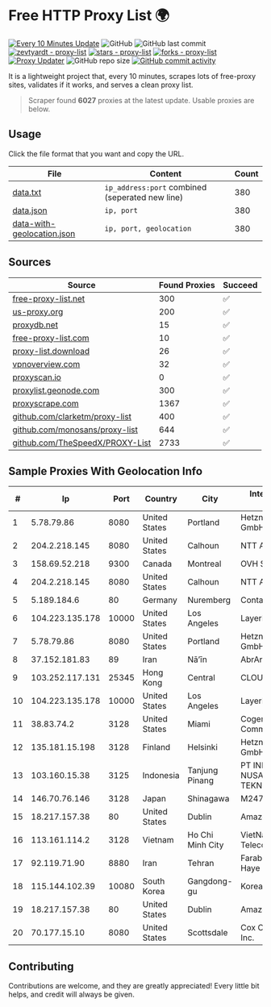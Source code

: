 
# Free HTTP Proxy List 🌍

[![Every 10 Minutes Update](https://github.com/mertguvencli/http-proxy-list/actions/workflows/main.yml/badge.svg?branch=main)](https://github.com/mertguvencli/http-proxy-list/actions/workflows/main.yml)
![GitHub](https://img.shields.io/github/license/mertguvencli/http-proxy-list)
![GitHub last commit](https://img.shields.io/github/last-commit/mertguvencli/http-proxy-list)
[![zevtyardt - proxy-list](https://img.shields.io/static/v1?label=zevtyardt&message=proxy-list&color=blue&logo=github)](https://github.com/zevtyardt/proxy-list "Go to GitHub repo")
[![stars - proxy-list](https://img.shields.io/github/stars/zevtyardt/proxy-list?style=social)](https://github.com/zevtyardt/proxy-list)
[![forks - proxy-list](https://img.shields.io/github/forks/zevtyardt/proxy-list?style=social)](https://github.com/zevtyardt/proxy-list)
[![Proxy Updater](https://github.com/zevtyardt/proxy-list/workflows/Proxy%20Updater/badge.svg)](https://github.com/zevtyardt/proxy-list/actions?query=workflow:"Proxy+Updater")
![GitHub repo size](https://img.shields.io/github/repo-size/zevtyardt/proxy-list)
[![GitHub commit activity](https://img.shields.io/github/commit-activity/m/zevtyardt/proxy-list?logo=commits)](https://github.com/zevtyardt/proxy-list/commits/main)

It is a lightweight project that, every 10 minutes, scrapes lots of free-proxy sites, validates if it works, and serves a clean proxy list.

> Scraper found **6027** proxies at the latest update. Usable proxies are below.

## Usage

Click the file format that you want and copy the URL.

|File|Content|Count|
|----|-------|-----|
|[data.txt](https://raw.githubusercontent.com/mertguvencli/http-proxy-list/main/proxy-list/data.txt)|`ip_address:port` combined (seperated new line)|380|
|[data.json](https://raw.githubusercontent.com/mertguvencli/http-proxy-list/main/proxy-list/data.json)|`ip, port`|380|
|[data-with-geolocation.json](https://raw.githubusercontent.com/mertguvencli/http-proxy-list/main/proxy-list/data-with-geolocation.json)|`ip, port, geolocation`|380|

## Sources

|Source|Found Proxies|Succeed|
|------|-------------|-------|
|[free-proxy-list.net](https://free-proxy-list.net)|300|✅|
|[us-proxy.org](https://www.us-proxy.org)|200|✅|
|[proxydb.net](http://proxydb.net)|15|✅|
|[free-proxy-list.com](https://free-proxy-list.com/?page=&port=&type%5B%5D=http&type%5B%5D=https&up_time=0&search=Search)|10|✅|
|[proxy-list.download](https://www.proxy-list.download/HTTP)|26|✅|
|[vpnoverview.com](https://vpnoverview.com/privacy/anonymous-browsing/free-proxy-servers)|32|✅|
|[proxyscan.io](https://www.proxyscan.io)|0|✅|
|[proxylist.geonode.com](https://proxylist.geonode.com/api/proxy-list?limit=300&page=1&sort_by=lastChecked&sort_type=desc&protocols=http,https)|300|✅|
|[proxyscrape.com](https://api.proxyscrape.com/v2/?request=displayproxies&protocol=http&timeout=10000&country=all&ssl=all&anonymity=all)|1367|✅|
|[github.com/clarketm/proxy-list](https://raw.githubusercontent.com/clarketm/proxy-list/master/proxy-list-raw.txt)|400|✅|
|[github.com/monosans/proxy-list](https://raw.githubusercontent.com/monosans/proxy-list/main/proxies/http.txt)|644|✅|
|[github.com/TheSpeedX/PROXY-List](https://raw.githubusercontent.com/TheSpeedX/PROXY-List/master/http.txt)|2733|✅|


## Sample Proxies With Geolocation Info

|#|Ip|Port|Country|City|Internet Service Provider|
|-|--|----|-------|----|-------------------------|
|1|5.78.79.86|8080|United States|Portland|Hetzner Online GmbH|
|2|204.2.218.145|8080|United States|Calhoun|NTT America, Inc.|
|3|158.69.52.218|9300|Canada|Montreal|OVH SAS|
|4|204.2.218.145|8080|United States|Calhoun|NTT America, Inc.|
|5|5.189.184.6|80|Germany|Nuremberg|Contabo GmbH|
|6|104.223.135.178|10000|United States|Los Angeles|LayerHost|
|7|5.78.79.86|8080|United States|Portland|Hetzner Online GmbH|
|8|37.152.181.83|89|Iran|Nā’īn|AbrArvan|
|9|103.252.117.131|25345|Hong Kong|Central|CLOUDWEBMANAGE|
|10|104.223.135.178|10000|United States|Los Angeles|LayerHost|
|11|38.83.74.2|3128|United States|Miami|Cogent Communications|
|12|135.181.15.198|3128|Finland|Helsinki|Hetzner Online GmbH|
|13|103.160.15.38|3125|Indonesia|Tanjung Pinang|PT INFORMASI NUSANTARA TEKNOLOGI|
|14|146.70.76.146|3128|Japan|Shinagawa|M247 Europe Infra|
|15|18.217.157.38|80|United States|Dublin|Amazon.com, Inc.|
|16|113.161.114.2|3128|Vietnam|Ho Chi Minh City|VietNam Post and Telecom Corporation|
|17|92.119.71.90|8880|Iran|Tehran|Farabord Dadeh Haye Iranian Co.|
|18|115.144.102.39|10080|South Korea|Gangdong-gu|Korea Telecom|
|19|18.217.157.38|80|United States|Dublin|Amazon.com, Inc.|
|20|70.177.15.10|8080|United States|Scottsdale|Cox Communications Inc.|



## Contributing

Contributions are welcome, and they are greatly appreciated! Every
little bit helps, and credit will always be given.

